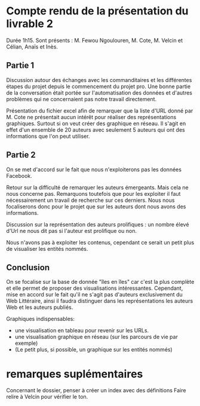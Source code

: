 # Compte rendu de la présentation du livrable 2 
Durée 1h15. Sont présents : M. Fewou Ngoulouren, M. Cote, M. Velcin et Célian, Anaïs et Inès. 

## Partie 1
Discussion autour des échanges avec les commanditaires et les différentes étapes du projet depuis le commencement du projet pro. Une bonne partie de la conversation était portée sur l'automatisation des données et d'autres problèmes qui ne concernaient pas notre travail directement. 

Présentation du fichier excel afin de remarquer que la liste d'URL donné par M. Cote ne présentait aucun intérêt pour réaliser des représentations graphiques. Surtout si on veut créer des graphique en réseau. Il s'agit en effet d'un ensemble de 20 auteurs avec seulement 5 auteurs qui ont des informations que l'on peut utiliser. 

## Partie 2
On se met d'accord sur le fait que nous n'exploiterons pas les données Facebook. 

Retour sur la difficulté de remarquer les auteurs émergeants. Mais cela ne nous concerne pas. 
Remarquons toutefois que pour les exploiter il faut nécessairement un travail de recherche sur ces derniers. Nous nous focaliserons donc pour le projet que sur les auteurs dont nous avons des informations. 

Discussion sur la représentation des auteurs prolifiques : un nombre élevé d'Url ne nous dit pas si l'auteur est prolifique ou non. 

Nous n'avons pas à exploiter les contenus, cependant ce serait un petit plus de visualiser les entités nommés. 

## Conclusion
On se focalise sur la base de donnée "îles en îles" car c'est la plus complète et elle permet de proposer des visualisations intéressantes. Cependant, mise en accord sur le fait qu'il ne s'agit pas d'auteurs exclusivement du Web Littéraire, ainsi il faudra distinguer dans les représentations les auteurs Web et les auteurs publiés.

Graphiques indispensables: 
* une visualisation en tableau pour revenir sur les URLs. 
* une visualisation graphique en réseau (sur les parcours de vie par exemple)
* (Le petit plus, si possible, un graphique sur les entités nommés)

# remarques suplémentaires
Concernant le dossier, penser à créer un index avec des définitions
Faire relire à Velcin pour vérifier le ton. 
